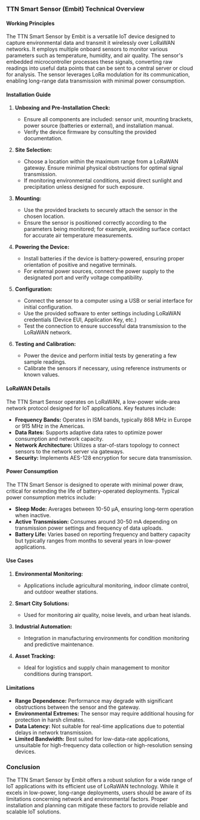 ### TTN Smart Sensor (Embit) Technical Overview

#### Working Principles

The TTN Smart Sensor by Embit is a versatile IoT device designed to capture environmental data and transmit it wirelessly over LoRaWAN networks. It employs multiple onboard sensors to monitor various parameters such as temperature, humidity, and air quality. The sensor's embedded microcontroller processes these signals, converting raw readings into useful data points that can be sent to a central server or cloud for analysis. The sensor leverages LoRa modulation for its communication, enabling long-range data transmission with minimal power consumption.

#### Installation Guide

1. **Unboxing and Pre-Installation Check:**
   - Ensure all components are included: sensor unit, mounting brackets, power source (batteries or external), and installation manual.
   - Verify the device firmware by consulting the provided documentation.

2. **Site Selection:**
   - Choose a location within the maximum range from a LoRaWAN gateway. Ensure minimal physical obstructions for optimal signal transmission.
   - If monitoring environmental conditions, avoid direct sunlight and precipitation unless designed for such exposure.

3. **Mounting:**
   - Use the provided brackets to securely attach the sensor in the chosen location.
   - Ensure the sensor is positioned correctly according to the parameters being monitored; for example, avoiding surface contact for accurate air temperature measurements.

4. **Powering the Device:**
   - Install batteries if the device is battery-powered, ensuring proper orientation of positive and negative terminals.
   - For external power sources, connect the power supply to the designated port and verify voltage compatibility.

5. **Configuration:**
   - Connect the sensor to a computer using a USB or serial interface for initial configuration.
   - Use the provided software to enter settings including LoRaWAN credentials (Device EUI, Application Key, etc.)
   - Test the connection to ensure successful data transmission to the LoRaWAN network.

6. **Testing and Calibration:**
   - Power the device and perform initial tests by generating a few sample readings.
   - Calibrate the sensors if necessary, using reference instruments or known values.

#### LoRaWAN Details

The TTN Smart Sensor operates on LoRaWAN, a low-power wide-area network protocol designed for IoT applications. Key features include:

- **Frequency Bands:** Operates in ISM bands, typically 868 MHz in Europe or 915 MHz in the Americas.
- **Data Rates:** Supports adaptive data rates to optimize power consumption and network capacity.
- **Network Architecture:** Utilizes a star-of-stars topology to connect sensors to the network server via gateways.
- **Security:** Implements AES-128 encryption for secure data transmission.

#### Power Consumption

The TTN Smart Sensor is designed to operate with minimal power draw, critical for extending the life of battery-operated deployments. Typical power consumption metrics include:

- **Sleep Mode:** Averages between 10-50 µA, ensuring long-term operation when inactive.
- **Active Transmission:** Consumes around 30-50 mA depending on transmission power settings and frequency of data uploads.
- **Battery Life:** Varies based on reporting frequency and battery capacity but typically ranges from months to several years in low-power applications.

#### Use Cases

1. **Environmental Monitoring:**
   - Applications include agricultural monitoring, indoor climate control, and outdoor weather stations.

2. **Smart City Solutions:**
   - Used for monitoring air quality, noise levels, and urban heat islands.

3. **Industrial Automation:**
   - Integration in manufacturing environments for condition monitoring and predictive maintenance.

4. **Asset Tracking:**
   - Ideal for logistics and supply chain management to monitor conditions during transport.

#### Limitations

- **Range Dependence:** Performance may degrade with significant obstructions between the sensor and the gateway.
- **Environmental Extremes:** The sensor may require additional housing for protection in harsh climates.
- **Data Latency:** Not suitable for real-time applications due to potential delays in network transmission.
- **Limited Bandwidth:** Best suited for low-data-rate applications, unsuitable for high-frequency data collection or high-resolution sensing devices.

### Conclusion

The TTN Smart Sensor by Embit offers a robust solution for a wide range of IoT applications with its efficient use of LoRaWAN technology. While it excels in low-power, long-range deployments, users should be aware of its limitations concerning network and environmental factors. Proper installation and planning can mitigate these factors to provide reliable and scalable IoT solutions.